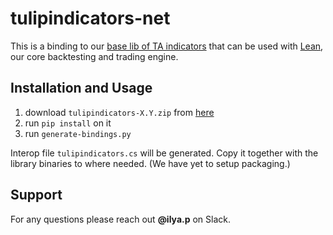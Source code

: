 # tulipindicators-net

This is a binding to our [base lib of TA indicators](https://github.com/hcmc-project/tulipindicators-private) that can be used with [Lean](https://www.quantconnect.com/lean/), our core backtesting and trading engine.

## Installation and Usage

1. download `tulipindicators-X.Y.zip` from [here](https://github.com/hcmc-project/tulipindicators-python/releases)
2. run `pip install` on it
3. run `generate-bindings.py`

Interop file `tulipindicators.cs` will be generated. Copy it together with the library binaries to where needed. (We have yet to setup packaging.)

## Support

For any questions please reach out **@ilya.p** on Slack.
